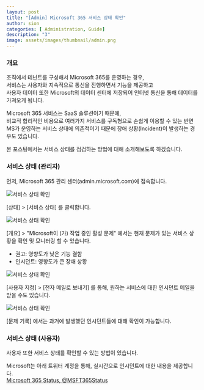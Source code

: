 ```yaml
---
layout: post
title: "[Admin] Microsoft 365 서비스 상태 확인"
author: sion
categories: [ Administration, Guide]
description: "3"
image: assets/images/thumbnail/admin.png
---
```




### 개요

조직에서 테넌트를 구성해서 Microsoft 365를 운영하는 경우,  
서비스는 사용자와 지속적으로 통신을 진행하면서 기능을 제공하고  
사용자 데이터 또한 Microsoft의 데이터 센터에 저장되어 인터넷 통신을 통해 데이터를 가져오게 됩니다.  

Microsoft 365 서비스는 SaaS 솔루션이기 때문에,  
비교적 합리적인 비용으로 여러가지 서비스를 구독형으로 손쉽게 이용할 수 있는 반면  
MS가 운영하는 서비스 상태에 의존적이기 때문에 장애 상황(Incident)이 발생하는 경우도 있습니다.  

본 포스팅에서는 서비스 상태를 점검하는 방법에 대해 소개해보도록 하겠습니다.  


### 서비스 상태 (관리자)

먼저, Microsoft 365 관리 센터(admin.microsoft.com)에 접속합니다.  

<img src="{{site.baseurl}}/assets/images/3/1.PNG" title="서비스 상태 확인">

[상태] > [서비스 상태] 를 클릭합니다.

<img src="{{site.baseurl}}/assets/images/3/2.PNG" title="서비스 상태 확인">

[개요] > "Microsoft이 (가) 작업 중인 활성 문제" 에서는 현재 문제가 있는 서비스 상황을 확인 및 모니터링 할 수 있습니다.  
- 권고: 영향도가 낮은 기능 결함  
- 인시던트: 영향도가 큰 장애 상황  

<img src="{{site.baseurl}}/assets/images/3/3.PNG" title="서비스 상태 확인">

[사용자 지정] > [전자 메일로 보내기] 를 통해, 원하는 서비스에 대한 인시던트 메일을 받을 수도 있습니다.  

<img src="{{site.baseurl}}/assets/images/3/4.PNG" title="서비스 상태 확인">

[문제 기록] 에서는 과거에 발생했던 인시던트들에 대해 확인이 가능합니다.  


### 서비스 상태 (사용자)

사용자 또한 서비스 상태를 확인할 수 있는 방법이 있습니다.  

Microsoft는 아래 트위터 계정을 통해, 실시간으로 인시던트에 대한 내용을 제공합니다.  
[Microsoft 365 Status, @MSFT365Status][1]



[1]: https://twitter.com/MSFT365Status
